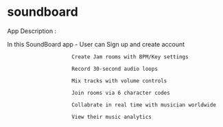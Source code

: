 # soundboard
App Description :

In this SoundBoard app - User can Sign up and create account

                         Create Jam rooms with BPM/Key settings
                         
                         Record 30-second audio loops
                         
                         Mix tracks with volume controls
                         
                         Join rooms via 6 character codes
                         
                         Collabrate in real time with musician worldwide
                         
                         View their music analytics
